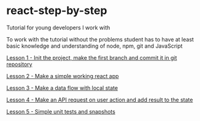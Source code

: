 # react-step-by-step
Tutorial for young developers I work with

To work with the tutorial without the problems student has to have at least
basic knowledge and understanding of node, npm, git and JavaScript

[Lesson 1 - Init the project, make the first branch and commit it in git repository](./Lesson1.md)

[Lesson 2 - Make a simple working react app](./Lesson2.md)

[Lesson 3 - Make a data flow with local state](./Lesson3.md)

[Lesson 4 - Make an API request on user action and add result to the state](./Lesson4.md)

[Lesson 5 - Simple unit tests and snapshots](./Lesson5.md)
